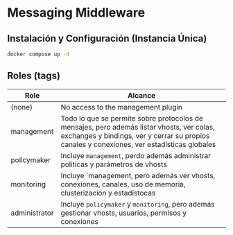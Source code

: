 # Messaging Middleware

## Instalación y Configuración (Instancia Única)

```sh
docker compose up -d
```

## Roles (tags)

|Role|Alcance|
|-|-|
|(none)|No access to the management plugin|
|management|Todo lo que se permite sobre protocolos de mensajes, pero además listar vhosts, ver colas, exchanges y bindings, ver y cerrar su propios canales y conexiones, ver estadísticas globales|
|policymaker|Incluye `management`, perdo además administrar politicas y parámetros de vhosts|
|monitoring|Incluye `management, pero además ver vhosts, conexiones, canales, uso de memoria, clusterizacion y estadístocas|
|administrator|Incluye `policymaker` y `monitoring`, pero además gestionar vhosts, usuarios, permisos y conexiones|
